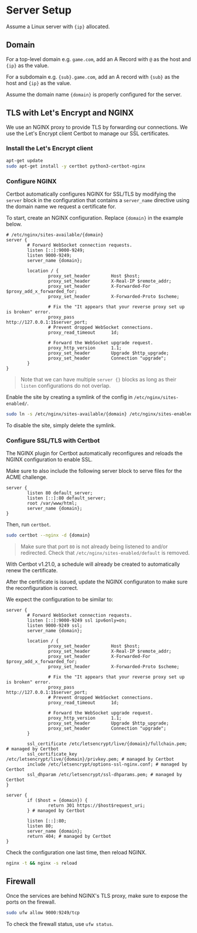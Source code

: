 # Server Setup

Assume a Linux server with `{ip}` allocated.

## Domain

For a top-level domain e.g. `game.com`, add an A Record with `@` as the host and `{ip}` as the value.

For a subdomain e.g. `{sub}.game.com`, add an A record with `{sub}` as the host and `{ip}` as the value.

Assume the domain name `{domain}` is properly configured for the server.

## TLS with Let's Encrypt and NGINX

We use an NGINX proxy to provide TLS by forwarding our connections. We use the Let's Encrypt client Certbot to manage our SSL certificates.

### Install the Let's Encrypt client

```bash
apt-get update
sudo apt-get install -y certbot python3-certbot-nginx
```

### Configure NGINX

Certbot automatically configures NGINX for SSL/TLS by modifying the `server` block in the configuration that contains a `server_name` directive using the domain name we request a certificate for.

To start, create an NGINX configuration. Replace `{domain}` in the example below.

```nginx
# /etc/nginx/sites-available/{domain}
server {
        # Forward WebSocket connection requests.
        listen [::]:9000-9249;
        listen 9000-9249;
        server_name {domain};

        location / {
                proxy_set_header        Host $host;
                proxy_set_header        X-Real-IP $remote_addr;
                proxy_set_header        X-Forwarded-For $proxy_add_x_forwarded_for;
                proxy_set_header        X-Forwarded-Proto $scheme;

                # Fix the "It appears that your reverse proxy set up is broken" error.
                proxy_pass              http://127.0.0.1:1$server_port;
                # Prevent dropped WebSocket connections.
                proxy_read_timeout      1d;

                # Forward the WebSocket upgrade request.
                proxy_http_version      1.1;
                proxy_set_header        Upgrade $http_upgrade;
                proxy_set_header        Connection "upgrade";
        }
}
```

> Note that we can have multiple `server {}` blocks as long as their `listen` configurations do not overlap.

Enable the site by creating a symlink of the config in `/etc/nginx/sites-enabled/`.

```bash
sudo ln -s /etc/nginx/sites-available/{domain} /etc/nginx/sites-enabled/{domain}
```

To disable the site, simply delete the symlink.

### Configure SSL/TLS with Certbot

The NGINX plugin for Certbot automatically reconfigures and reloads the NGINX configuration to enable SSL.

Make sure to also include the following server block to serve files for the ACME challenge.

```nginx
server {
        listen 80 default_server;
        listen [::]:80 default_server;
        root /var/www/html;
        server_name {domain};
}
```

Then, run `certbot`.

```bash
sudo certbot --nginx -d {domain}
```

> Make sure that port `80` is not already being listened to and/or redirected. Check that `/etc/nginx/sites-enabled/default` is removed.

With Certbot v1.21.0, a schedule will already be created to automatically renew the certificate.

After the certificate is issued, update the NGINX configuraton to make sure the reconfiguration is correct.

We expect the configuration to be similar to:

```nginx
server {
        # Forward WebSocket connection requests.
        listen [::]:9000-9249 ssl ipv6only=on;
        listen 9000-9249 ssl;
        server_name {domain};

        location / {
                proxy_set_header        Host $host;
                proxy_set_header        X-Real-IP $remote_addr;
                proxy_set_header        X-Forwarded-For $proxy_add_x_forwarded_for;
                proxy_set_header        X-Forwarded-Proto $scheme;

                # Fix the "It appears that your reverse proxy set up is broken" error.
                proxy_pass              http://127.0.0.1:1$server_port;
                # Prevent dropped WebSocket connections.
                proxy_read_timeout      1d;

                # Forward the WebSocket upgrade request.
                proxy_http_version      1.1;
                proxy_set_header        Upgrade $http_upgrade;
                proxy_set_header        Connection "upgrade";
        }

        ssl_certificate /etc/letsencrypt/live/{domain}/fullchain.pem; # managed by Certbot
        ssl_certificate_key /etc/letsencrypt/live/{domain}/privkey.pem; # managed by Certbot
        include /etc/letsencrypt/options-ssl-nginx.conf; # managed by Certbot
        ssl_dhparam /etc/letsencrypt/ssl-dhparams.pem; # managed by Certbot
}

server {
        if ($host = {domain}) {
                return 301 https://$host$request_uri;
        } # managed by Certbot

        listen [::]:80;
        listen 80;
        server_name {domain};
        return 404; # managed by Certbot
}
```

Check the configuration one last time, then reload NGINX.

```bash
nginx -t && nginx -s reload
```

## Firewall

Once the services are behind NGINX's TLS proxy, make sure to expose the ports on the firewall.

```bash
sudo ufw allow 9000:9249/tcp
```

To check the firewall status, use `ufw status`.
